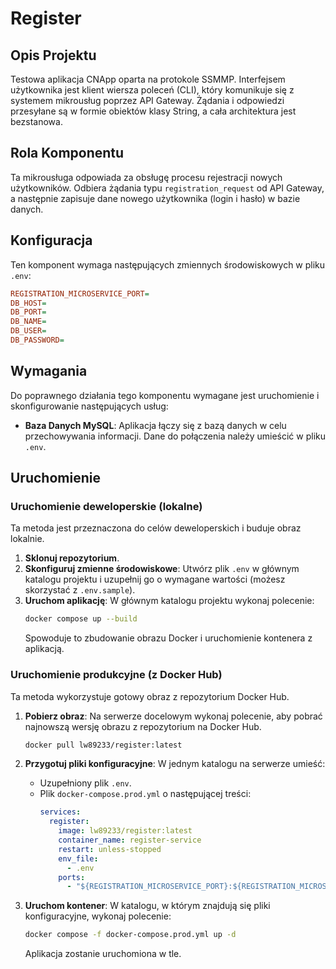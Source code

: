 # Register

## Opis Projektu

Testowa aplikacja CNApp oparta na protokole SSMMP. Interfejsem użytkownika jest klient wiersza poleceń (CLI), który komunikuje się z systemem mikrousług poprzez API Gateway. Żądania i odpowiedzi przesyłane są w formie obiektów klasy String, a cała architektura jest bezstanowa.

## Rola Komponentu

Ta mikrousługa odpowiada za obsługę procesu rejestracji nowych użytkowników. Odbiera żądania typu `registration_request` od API Gateway, a następnie zapisuje dane nowego użytkownika (login i hasło) w bazie danych.

## Konfiguracja

Ten komponent wymaga następujących zmiennych środowiskowych w pliku `.env`:
```ini
REGISTRATION_MICROSERVICE_PORT=
DB_HOST=
DB_PORT=
DB_NAME=
DB_USER=
DB_PASSWORD=
```
## Wymagania

Do poprawnego działania tego komponentu wymagane jest uruchomienie i skonfigurowanie następujących usług:

* **Baza Danych MySQL**: Aplikacja łączy się z bazą danych w celu przechowywania informacji. Dane do połączenia należy umieścić w pliku `.env`.

## Uruchomienie

### Uruchomienie deweloperskie (lokalne)

Ta metoda jest przeznaczona do celów deweloperskich i buduje obraz lokalnie.

1.  **Sklonuj repozytorium**.
2.  **Skonfiguruj zmienne środowiskowe**: Utwórz plik `.env` w głównym katalogu projektu i uzupełnij go o wymagane wartości (możesz skorzystać z `.env.sample`).
3.  **Uruchom aplikację**: W głównym katalogu projektu wykonaj polecenie:
    ```bash
    docker compose up --build
    ```
    Spowoduje to zbudowanie obrazu Docker i uruchomienie kontenera z aplikacją.

### Uruchomienie produkcyjne (z Docker Hub)

Ta metoda wykorzystuje gotowy obraz z repozytorium Docker Hub.

1.  **Pobierz obraz**: Na serwerze docelowym wykonaj polecenie, aby pobrać najnowszą wersję obrazu z repozytorium na Docker Hub.
    ```bash
    docker pull lw89233/register:latest
    ```

2.  **Przygotuj pliki konfiguracyjne**: W jednym katalogu na serwerze umieść:
    * Uzupełniony plik `.env`.
    * Plik `docker-compose.prod.yml` o następującej treści:
        ```yaml
        services:
          register:
            image: lw89233/register:latest
            container_name: register-service
            restart: unless-stopped
            env_file:
              - .env
            ports:
              - "${REGISTRATION_MICROSERVICE_PORT}:${REGISTRATION_MICROSERVICE_PORT}"
        ```

3.  **Uruchom kontener**: W katalogu, w którym znajdują się pliki konfiguracyjne, wykonaj polecenie:
    ```bash
    docker compose -f docker-compose.prod.yml up -d
    ```
    Aplikacja zostanie uruchomiona w tle.